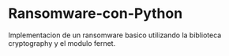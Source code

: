 # Ransomware-con-Python
Implementacion de un ransomware basico utilizando la biblioteca cryptography y el modulo fernet.

